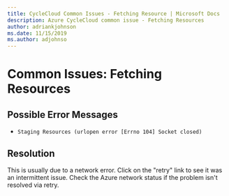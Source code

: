 ```yaml
---
title: CycleCloud Common Issues - Fetching Resource | Microsoft Docs
description: Azure CycleCloud common issue - Fetching Resources
author: adriankjohnson
ms.date: 11/15/2019
ms.author: adjohnso
---
```

# Common Issues: Fetching Resources

## Possible Error Messages

- `Staging Resources (urlopen error [Errno 104] Socket closed)`

## Resolution

This is usually due to a network error. Click on the "retry" link to see it was an intermittent issue. Check the Azure network status if the problem isn't resolved via retry.